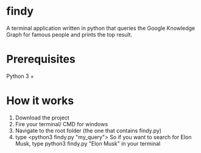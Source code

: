 # findy
A terminal application written in python that queries the Google Knowledge Graph for famous people and prints the top result. 

# Prerequisites
Python 3 +

# How it works
1. Download the project
2. Fire your terminal/ CMD for windows
3. Navigate to the root folder (the one that contains findy.py)
4. type <python3 findy.py "my_query"> 
		So if you want to search for Elon Musk, type python3 findy.py "Elon Musk" in your terminal
